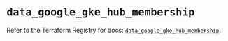 # `data_google_gke_hub_membership`

Refer to the Terraform Registry for docs: [`data_google_gke_hub_membership`](https://registry.terraform.io/providers/hashicorp/google-beta/6.48.0/docs/data-sources/google_gke_hub_membership).

